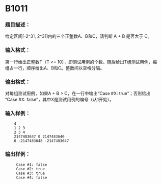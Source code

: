 # B1011

 ### 题目描述：

   给定区间[-2^31, 2^31]内的三个正整数A、B和C，请判断 A + B 是否大于 C。
 ### 输入格式：
  第一行给出正整数T（T <= 10），即测试用例的个数。随后给出T组测试用例，每组占一行，顺序给出A、B和C。整数间以空格分隔。

 ### 输出格式：

 对每组测试用例，如果A + B > C，在一行中输出“Case #X: true”；否则给出 “Case #X: false”，其中X是测试用例的编号（从1开始）。

 ### 输入样例：
 ```in
     4
     1 2 3
     2 3 4
     2147483647 0 2147483646
     0 -2147483648 -2147483647
 ```

 ### 输出样例：
```out
     Case #1: false
     Case #2: true
     Case #3: true
     Case #4: false
```